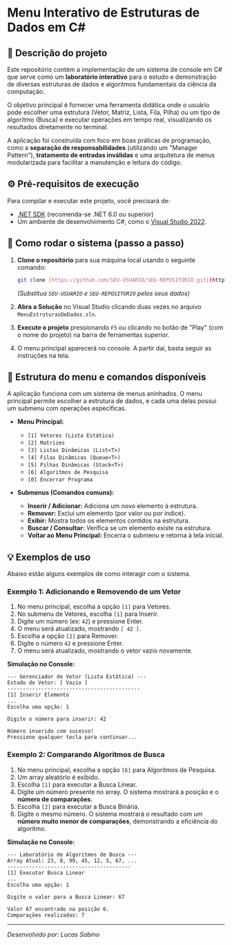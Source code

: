 ﻿# Menu Interativo de Estruturas de Dados em C#

## 📜 Descrição do projeto

Este repositório contém a implementação de um sistema de console em C# que serve como um **laboratório interativo** para o estudo e demonstração de diversas estruturas de dados e algoritmos fundamentais da ciência da computação.

O objetivo principal é fornecer uma ferramenta didática onde o usuário pode escolher uma estrutura (Vetor, Matriz, Lista, Fila, Pilha) ou um tipo de algoritmo (Busca) e executar operações em tempo real, visualizando os resultados diretamente no terminal.

A aplicação foi construída com foco em boas práticas de programação, como a **separação de responsabilidades** (utilizando um "Manager Pattern"), **tratamento de entradas inválidas** e uma arquitetura de menus modularizada para facilitar a manutenção e leitura do código.

## ⚙️ Pré-requisitos de execução

Para compilar e executar este projeto, você precisará de:
* [.NET SDK](https://dotnet.microsoft.com/download) (recomenda-se .NET 6.0 ou superior)
* Um ambiente de desenvolvimento C#, como o [Visual Studio 2022](https://visualstudio.microsoft.com/vs/).

## 🚀 Como rodar o sistema (passo a passo)

1.  **Clone o repositório** para sua máquina local usando o seguinte comando:
    ```bash
    git clone [https://github.com/SEU-USUARIO/SEU-REPOSITORIO.git](https://github.com/SEU-USUARIO/SEU-REPOSITORIO.git)
    ```
    *(Substitua `SEU-USUARIO` e `SEU-REPOSITORIO` pelos seus dados)*

2.  **Abra a Solução** no Visual Studio clicando duas vezes no arquivo `MenuEstruturasDeDados.sln`.

3.  **Execute o projeto** pressionando `F5` ou clicando no botão de "Play" (com o nome do projeto) na barra de ferramentas superior.

4.  O menu principal aparecerá no console. A partir daí, basta seguir as instruções na tela.

## 🧭 Estrutura do menu e comandos disponíveis

A aplicação funciona com um sistema de menus aninhados. O menu principal permite escolher a estrutura de dados, e cada uma delas possui um submenu com operações específicas.

* **Menu Principal:**
    * `[1] Vetores (Lista Estática)`
    * `[2] Matrizes`
    * `[3] Listas Dinâmicas (List<T>)`
    * `[4] Filas Dinâmicas (Queue<T>)`
    * `[5] Pilhas Dinâmicas (Stack<T>)`
    * `[6] Algoritmos de Pesquisa`
    * `[0] Encerrar Programa`

* **Submenus (Comandos comuns):**
    * **Inserir / Adicionar:** Adiciona um novo elemento à estrutura.
    * **Remover:** Exclui um elemento (por valor ou por índice).
    * **Exibir:** Mostra todos os elementos contidos na estrutura.
    * **Buscar / Consultar:** Verifica se um elemento existe na estrutura.
    * **Voltar ao Menu Principal:** Encerra o submenu e retorna à tela inicial.

## 💡 Exemplos de uso

Abaixo estão alguns exemplos de como interagir com o sistema.

### Exemplo 1: Adicionando e Removendo de um Vetor

1.  No menu principal, escolha a opção `[1]` para Vetores.
2.  No submenu de Vetores, escolha `[1]` para Inserir.
3.  Digite um número (ex: `42`) e pressione Enter.
4.  O menu será atualizado, mostrando `[ 42 ]`.
5.  Escolha a opção `[2]` para Remover.
6.  Digite o número `42` e pressione Enter.
7.  O menu será atualizado, mostrando o vetor vazio novamente.

**Simulação no Console:**
```
--- Gerenciador de Vetor (Lista Estática) ---
Estado do Vetor: [ Vazio ]
-------------------------------------------
[1] Inserir Elemento
...
Escolha uma opção: 1

Digite o número para inserir: 42

Número inserido com sucesso!
Pressione qualquer tecla para continuar...
```

### Exemplo 2: Comparando Algoritmos de Busca

1.  No menu principal, escolha a opção `[6]` para Algoritmos de Pesquisa.
2.  Um array aleatório é exibido.
3.  Escolha `[1]` para executar a Busca Linear.
4.  Digite um número presente no array. O sistema mostrará a posição e o **número de comparações**.
5.  Escolha `[2]` para executar a Busca Binária.
6.  Digite o mesmo número. O sistema mostrará o resultado com um **número muito menor de comparações**, demonstrando a eficiência do algoritmo.

**Simulação no Console:**
```
--- Laboratório de Algoritmos de Busca ---
Array Atual: 23, 8, 99, 45, 12, 5, 67, ...
----------------------------------------
[1] Executar Busca Linear
...
Escolha uma opção: 1

Digite o valor para a Busca Linear: 67

Valor 67 encontrado na posição 6.
Comparações realizadas: 7
```

---
*Desenvolvido por: Lucas Sabino*
